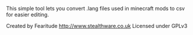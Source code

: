 This simple tool lets you convert .lang files used in minecraft mods to csv for easier editing.

Created by Fearitude
http://www.stealthware.co.uk
Licensed under GPLv3
